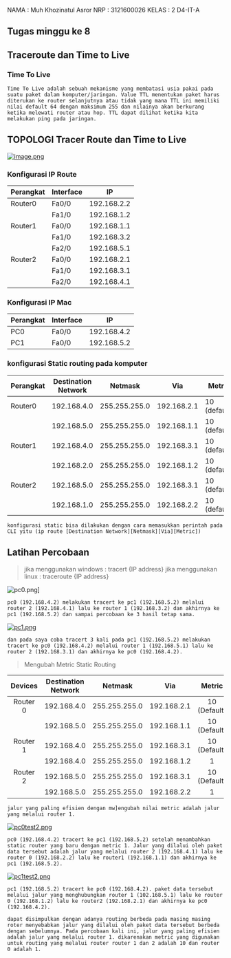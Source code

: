 NAMA : Muh Khozinatul Asror
NRP : 3121600026
KELAS : 2 D4-IT-A

## Tugas minggu ke 8

## Traceroute dan Time to Live
### Time To Live

    Time To Live adalah sebuah mekanisme yang membatasi usia pakai pada suatu paket dalam komputer/jaringan. Value TTL menentukan paket harus diterukan ke router selanjutnya atau tidak yang mana TTL ini memiliki nilai default 64 dengan maksimum 255 dan nilainya akan berkurang ketika melewati router atau hop. TTL dapat dilihat ketika kita melakukan ping pada jaringan.

## TOPOLOGI Tracer Route dan Time to Live
[![image.png](https://i.postimg.cc/NMYBGbkB/image.png)](https://postimg.cc/3yLPnXqc)

### Konfigurasi IP Route
|Perangkat|Interface|IP          |
|---------|---------|------------|
|Router0  |Fa0/0    |192.168.2.2 |
|         |Fa1/0    |192.168.1.2 |
|Router1  |Fa0/0    |192.168.1.1 |
|         |Fa1/0    |192.168.3.2 |
|         |Fa2/0    |192.168.5.1 |
|Router2  |Fa0/0    |192.168.2.1 |
|         |Fa1/0    |192.168.3.1 |
|         |Fa2/0    |192.168.4.1 |

### Konfigurasi IP Mac
|Perangkat|Interface|IP          |
|---------|---------|------------|
|PC0      |Fa0/0    |192.168.4.2 |
|PC1      |Fa0/0    |192.168.5.2 |

### konfigurasi Static routing pada komputer
|Perangkat|Destination Network |Netmask       |Via         |Metric|
|---------|--------------------|--------------|------------|------|
|Router0  |192.168.4.0         |255.255.255.0 |192.168.2.1 |10 (default) |
|         |192.168.5.0         |255.255.255.0 |192.168.1.1 |10 (default) |
|Router1  |192.168.4.0         |255.255.255.0 |192.168.3.1 |10 (default) |
|         |192.168.2.0         |255.255.255.0 |192.168.1.2 |10 (default) |
|Router2  |192.168.5.0         |255.255.255.0 |192.168.3.1 |10 (default) |
|         |192.168.1.0         |255.255.255.0 |192.168.2.2 |10 (default) |

    konfigurasi static bisa dilakukan dengan cara memasukkan perintah pada CLI yitu (ip route [Destination Network][Netmask][Via][Metric])

## Latihan Percobaan
> jika menggunakan windows : tracert {IP address}
> jika menggunakan linux : traceroute {IP address}

![pc0.png](https://i.postimg.cc/dV3PRZ4S/pc0.png)]
    
    pc0 (192.168.4.2) melakukan tracert ke pc1 (192.168.5.2) melalui router 2 (192.168.4.1) lalu ke router 1 (192.168.3.2) dan akhirnya ke pc1 (192.168.5.2) dan sampai percobaan ke 3 hasil tetap sama.
[![pc1.png](https://i.postimg.cc/DyCRzynQ/pc1.png)](https://postimg.cc/RNHgsm3q)

    dan pada saya coba tracert 3 kali pada pc1 (192.168.5.2) melakukan tracert ke pc0 (192.168.4.2) melalui router 1 (192.168.5.1) lalu ke router 2 (192.168.3.1) dan akhirnya ke pc0 (192.168.4.2).
>Mengubah Metric Static Routing

|  Devices 	| Destination Network 	|    Netmask    	|     Via     	|    Metric    	|
|:--------:	|:-------------------:	|:-------------:	|:-----------:	|:------------:	|
| Router 0 	|     192.168.4.0     	| 255.255.255.0 	| 192.168.2.1 	| 10 (Default) 	|
|          	|     192.168.5.0     	| 255.255.255.0 	| 192.168.1.1 	| 10 (Default) 	|
| Router 1 	|     192.168.4.0     	| 255.255.255.0 	| 192.168.3.1 	| 10 (Default) 	|
|          	|     192.168.4.0     	| 255.255.255.0 	| 192.168.1.2 	|       1      	|
| Router 2 	|     192.168.5.0     	| 255.255.255.0 	| 192.168.3.1 	| 10 (Default) 	|
|          	|     192.168.5.0     	| 255.255.255.0 	| 192.168.2.2 	|       1      	|
    
    jalur yang paling efisien dengan mw]engubah nilai metric adalah jalur yang melalui router 1.
[![pc0test2.png](https://i.postimg.cc/7Z3s2HyQ/pc0test2.png)](https://postimg.cc/nXLG8trv)

    pc0 (192.168.4.2) tracert ke pc1 (192.168.5.2) setelah menambahkan static router yang baru dengan metric 1. Jalur yang dilalui oleh paket data tersebut adalah jalur yang melalui router 2 (192.168.4.1) lalu ke router 0 (192.168.2.2) lalu ke router1 (192.168.1.1) dan akhirnya ke pc1 (192.168.5.2).
[![pc1test2.png](https://i.postimg.cc/MZ1d4ZnZ/pc1test2.png)](https://postimg.cc/kDXQRmNL)

    pc1 (192.168.5.2) tracert ke pc0 (192.168.4.2). paket data tersebut melalui jalur yang menghubungkan router 1 (102.168.5.1) lalu ke router 0 (192.168.1.2) lalu ke router2 (192.168.2.1) dan akhirnya ke pc0 (192.168.4.2).

    dapat disimpulkan dengan adanya routing berbeda pada masing masing roter menyebabkan jalur yang dilalui oleh paket data tersebut berbeda dengan sebelumnya. Pada percobaan kali ini, jalur yang paling efisien adalah jalur yang melalui router 1. dikarenakan metric yang digunakan untuk routing yang melalui router router 1 dan 2 adalah 10 dan router 0 adalah 1.
